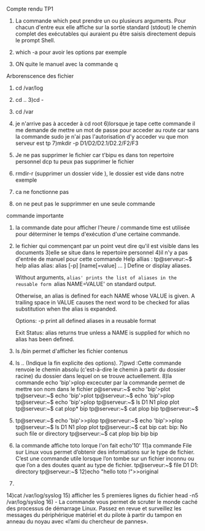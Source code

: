 Compte rendu TP1

1) La commande which peut prendre un ou plusieurs arguments. Pour chacun d'entre eux elle affiche sur la sortie standard (stdout) le chemin complet des exécutables qui auraient pu être saisis directement depuis le prompt Shell.
2) which -a pour avoir les options par exemple

3) ON quite le manuel avec la commande q 

Arborenscence des fichier 

1) cd /var/log
2) cd ..
3)cd -
4) cd /var
5) je n'arrive pas à acceder à cd root
6)lorsque je tape cette commande il me demande de mettre un mot de passe pour acceder au route car sans la commande sudo je n'ai pas l'autorisation d'y acceder vu que mon serveur est tp 
7)mkdir -p D1/D2/D2.1/D2.2/F2/F3
  
8) Je ne pas supprimer le fichier car t'bipu es dans ton repertoire personnel dcp tu peux pas supprimer le fichier
9) rmdir-r (supprimer un dossier vide ), le dossier est vide dans notre exemple
10) ca ne fonctionne pas 
11) on ne peut pas le supprimmer en une seule commande 

commande importante 
1) la commande date  pour afficher l'heure / commande time est utilisée pour déterminer le temps d'exécution d'une certaine commande.
2) le fichier qui commençant par un point veut dire qu'il est visible dans les documents 
3)elle se situe  dans le repertoire personnel
4)il n'y a pas d'entrée de manuel pour cette commande 
 Help allias :
tp@serveur:~$ help alias
alias: alias [-p] [name[=value] ... ]
    Define or display aliases.
    
    Without arguments, `alias' prints the list of aliases in the reusable
    form `alias NAME=VALUE' on standard output.
    
    Otherwise, an alias is defined for each NAME whose VALUE is given.
    A trailing space in VALUE causes the next word to be checked for
    alias substitution when the alias is expanded.
    
    Options:
      -p	print all defined aliases in a reusable format
    
    Exit Status:
    alias returns true unless a NAME is supplied for which no alias has been
    defined.

5) ls /bin permet d'afficher les fichier contenus
6) ls .. (Indique la fin explicite des options). 
7)pwd :Cette commande renvoie le chemin absolu (c'est-à-dire le chemin à partir du dossier racine) du dossier dans lequel on se trouve actuellement.
8)la commande echo 'bip'>plop excecuter par la commande permet de mettre son nom dans le fichier 
p@serveur:~$ echo 'bip'>plot
tp@serveur:~$ echo 'bip'>plot
tp@serveur:~$ echo 'bip'>plop
tp@serveur:~$ echo 'bip'>plop
tp@serveur:~$ ls 
D1  N1  plop  plot
tp@serveur:~$ cat plop*
bip
tp@serveur:~$ cat plop
bip
tp@serveur:~$ 
9) tp@serveur:~$ echo 'bip'>>plop
tp@serveur:~$ echo 'bip'>>plop
tp@serveur:~$ ls
D1  N1  plop  plot
tp@serveur:~$ cat bip
cat: bip: No such file or directory
tp@serveur:~$ cat plop
bip
bip
bip
10) la commande affiche toto lorque l'on fait echo'10'
11)a commande File sur Linux vous permet d’obtenir des informations sur le type de fichier.
C’est une commande utile lorsque l’on tombe sur un fichier inconnu ou que l’on a des doutes quant au type de fichier.
tp@serveur:~$ file D1
D1: directory
tp@serveur:~$ 
12)echo "hello toto !">>original
13)
14)cat /var/log/syslog
15) afficher les 5 premieres lignes du fichier
 head -n5 /var/log/syslog
16) - La commande vous permet de scruter le monde caché des processus de démarrage Linux. Passez en revue et surveillez les messages du périphérique matériel et du pilote à partir du tampon en anneau du noyau avec «l’ami du chercheur de pannes».

